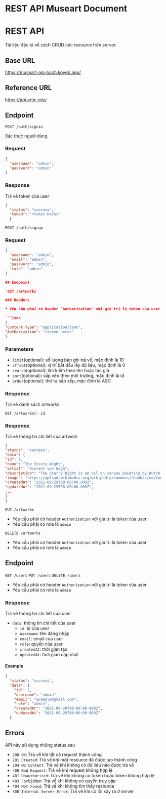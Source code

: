 # REST API Museart Document

# REST API

Tài liệu đặc tả về cách CRUD các resource trên server.

## Base URL

<a>https://museart-api-bach.koyeb.app/ </a>

## Reference URL

<a>https://api.artic.edu/ </a>

## Endpoint

`POST /auth/signin`

Xác thực người dùng

### Request

```json
{
  "username": "admin",
  "password": "admin"
}
```
### Response

Trả về token của user
```json
{
  "status": "success",
  "token": "<token here>"
  }
```
`POST /auth/signup`

### Request

```json
{
  "username": "admin",
  "email": "admin",
  "password": "admin",
  "role": "admin"
}

## Endpoint

`GET /artworks`

### Headers

* Yêu cầu phải có header `Authorization` với giá trị là token của user

```json
{
"Content-Type": "application/json",
"Authorization": "<token here>"
}
```

### Parameters

* `limit`(optional): số lượng bản ghi trả về, mặc định là 10
* `offset`(optional): vị trí bắt đầu lấy dữ liệu, mặc định là 0
* `search`(optional): tìm kiếm theo tên hoặc tác giả
* `sort`(optional): sắp xếp theo một trường, mặc định là id
* `order`(optional): thứ tự sắp xếp, mặc định là ASC

### Response

Trả về danh sách artworks

`GET /artworks/: id`

### Response

Trả về thông tin chi tiết của artwork

```json
{
"status": "success",
"data": {
"id": 1,
"name": "The Starry Night",
"artist": "Vincent van Gogh",
"description": "The Starry Night is an oil on canvas painting by Dutch Post-Impressionist painter Vincent van Gogh. Painted in June 1889, it depicts the view from the east-facing window of his asylum room at Saint-Rémy-de-Provence, just before sunrise, with the addition of an idealized village.",
"image": "https://upload.wikimedia.org/wikipedia/commons/thumb/e/ea/Van_Gogh_-_Starry_Night_-_Google_Art_Project.jpg/1280px-Van_Gogh_-_Starry_Night_-_Google_Art_Project.jpg",
"createdAt": "2021-09-29T08:00:00.000Z",
"updatedAt": "2021-09-29T08:00:00.000Z",
...
}
}
```

`PUT /artworks`

* Yêu cầu phải có header `Authorization` với giá trị là token của user
* Yêu cầu phải có role là `admin`

`DELETE /artworks`

* Yêu cầu phải có header `Authorization` với giá trị là token của user
* Yêu cầu phải có role là `admin`

## Endpoint

`GET /users`
`PUT /users`
`DELETE /users`

* Yêu cầu phải có header `Authorization` với giá trị là token của user
* Yêu cầu phải có role là `admin`

### Response

Trả về thông tin chi tiết của user

* `data`: thông tin chi tiết của user
  * `id`: id của user
  * `username`: tên đăng nhập
  * `email`: email của user
  * `role`: quyền của user
  * `createdAt`: thời gian tạo
  * `updatedAt`: thời gian cập nhật

#### Example

```json
{
  "status": "success",
  "data": {
    "id": 1,
    "username": "admin",
    "email": "example@gmail.com",
    "role": "admin",
    "createdAt": "2021-09-29T08:00:00.000Z",
    "updatedAt": "2021-09-29T08:00:00.000Z"
  }
```

## Errors

API này sử dụng những status sau

* `200 OK`: Trả về khi tất cả request thành công
* `201 Created`: Trả về khi một resource đã được tạo thành công
* `204 No Content`: Trả về khi không có dữ liệu nào được trả về
* `400 Bad Request`: Trả về khi request không hợp lệ
* `401 Unauthorized`: Trả về khi không có token hoặc token không hợp lệ
* `403 Forbidden`: Trả về khi không có quyền truy cập
* `404 Not Found`: Trả về khi không tìm thấy resource
* `500 Internal Server Error`: Trả về khi có lỗi xảy ra ở server
